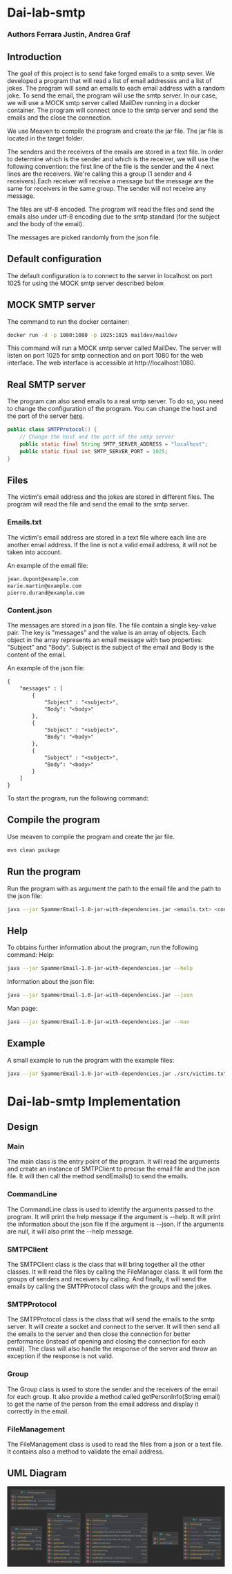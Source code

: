# Dai-lab-smtp

### Authors Ferrara Justin, Andrea Graf

## Introduction

The goal of this project is to send fake forged emails to a smtp sever. We developed a program that will read a list of
email addresses and a list of jokes. The program will send an emails to each email address with a random joke. To send
the email, the program will use the smtp server. In our case, we will use a MOCK smtp server called MailDev running in
a docker container. The program will connect once to the smtp server and send the emails and the close the connection.

We use Meaven to compile the program and create the jar file. The jar file is located in the target folder.

The senders and the receivers of the emails are stored in a text file. In order to determine which is the sender and 
which is the receiver, we will use the following convention: the first line of the file is the sender and the 4 next 
lines are the receivers. We're calling this a group (1 sender and 4 receivers).Each receiver will receive a message but the 
message are the same for receivers in the same group. The sender will not receive any message.

The files are utf-8 encoded. The program will read the files and send the emails also under utf-8 encoding due to the 
smtp standard (for the subject and the body of the email).

The messages are picked randomly from the json file.

## Default configuration
The default configuration is to connect to the server in localhost on port 1025 for using the MOCK smtp server described
below.

## MOCK SMTP server
The command to run the docker container:
```bash
docker run -d -p 1080:1080 -p 1025:1025 maildev/maildev
```
This command will run a MOCK smtp server called MailDev. The server will listen on port 1025 for smtp connection and on
port 1080 for the web interface. The web interface is accessible at http://localhost:1080.

## Real SMTP server
The program can also send emails to a real smtp server. To do so, you need to change the configuration of the program.
You can change the host and the port of the server [here](https://github.com/DAIFerraraGraf/dai-lab-smtp/blob/main/src/main/java/EmailSender/SMTPProtocol.java).
```java
public class SMTPProtocol() {
    // Change the host and the port of the smtp server
    public static final String SMTP_SERVER_ADDRESS = "localhost";
    public static final int SMTP_SERVER_PORT = 1025;
}
```

## Files
The victim's email address and the jokes are stored in different files. The program will read the file and send the
email to the smtp server.
### Emails.txt
The victim's email address are stored in a text file where each line are another email address. If the line is not a valid email address, it will not be taken into account.

An example of the email file:
```
jean.dupont@example.com
marie.martin@example.com
pierre.durand@example.com
```
### Content.json
The messages are stored in a json file. The file contain a single key-value pair. The key is "messages" and the value is an array of objects. 
Each object in the array represents an email message with two properties: "Subject" and "Body". Subject is the subject of
the email and Body is the content of the email.

An example of the json file:
```
{
    "messages" : [
        {
            "Subject" : "<subject>",
            "Body": "<body>"
        },
        {
            "Subject" : "<subject>",
            "Body": "<body>"
        },
        {
            "Subject" : "<subject>",
            "Body": "<body>"
        }
    ]
}
```

To start the program, run the following command:


## Compile the program
Use meaven to compile the program and create the jar file.
```bash
mvn clean package
```

## Run the program

Run the program with as argument the path to the email file and the path to the json file:
```bash
java --jar SpammerEmail-1.0-jar-with-dependencies.jar <emails.txt> <content.json>
```

## Help

To obtains further information about the program, run the following command:
Help:
```bash
java --jar SpammerEmail-1.0-jar-with-dependencies.jar --help
```
Information about the json file:
```bash
java --jar SpammerEmail-1.0-jar-with-dependencies.jar --json
```
Man page:
```bash
java --jar SpammerEmail-1.0-jar-with-dependencies.jar --man
```
## Example
A small example to run the program with the example files:
```bash
java --jar SpammerEmail-1.0-jar-with-dependencies.jar ./src/victims.txt ./src/jokes.json
```

# Dai-lab-smtp Implementation
## Design

### Main
The main class is the entry point of the program. It will read the arguments and create an instance of SMTPClient to 
precise the email file and the json file. It will then call the method sendEmails() to send the emails.

### CommandLine
The CommandLine class is used to identify the arguments passed to the program. It will print the help message if the
argument is --help. It will print the information about the json file if the argument is --json. If the arguments are 
null, it will also print the --help message.

### SMTPClient
The SMTPClient class is the class that will bring together all the other classes. It will read the files by 
calling the FileManager class. It will form the groups of senders and receivers by calling. And finally, it will send 
the emails by calling the SMTPProtocol class with the groups and the jokes.

### SMTPProtocol
The SMTPProtocol class is the class that will send the emails to the smtp server. It will create a socket and connect 
to the server. It will then send all the emails to the server and then close the connection for better performance (instead 
of opening and closing the connection for each email). The class will also handle the response of the server and throw 
an exception if the response is not valid.

### Group
The Group class is used to store the sender and the receivers of the email for each group. It also provide a method called
getPersonInfo(String email) to get the name of the person from the email address and display it correctly in the email.

### FileManagement
The FileManagement class is used to read the files from a json or a text file. It contains also a method to validate the 
email address.

## UML Diagram
![UML Diagram](figures/diagram.png)